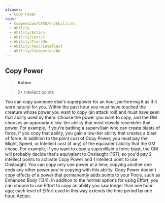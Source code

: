 ```yaml
---
aliases:
  - Copy Power
tags:
  - Compendium/CSRD/en/Abilities
  - Ability
  - Ability/Action
  - Ability/Cost/2
  - Ability/Tier/NA
  - Ability/Pool/Intellect
  - Ability/Categories/NA
---
```

  
    
## Copy Power    
>**Action**    
>2+ Intellect points  
    
You can copy someone else's superpower for an hour, performing it as if it were natural for you. Within the past hour you must have touched the creature whose power you want to copy (an attack roll) and must have seen that ability used by them. Choose the power you want to copy, and the GM chooses an appropriate low-tier ability that most closely resembles that power. For example, if you're battling a supervillain who can create blasts of force, if you copy that ability, you gain a low-tier ability that creates a blast of force. In addition to the point cost of Copy Power, you must pay the Might, Speed, or Intellect cost (if any) of the equivalent ability that the GM chose. For example, if you want to copy a supervillain's force blast, the GM will probably decide that's equivalent to Onslaught (167), so you'd pay 2 Intellect points to activate Copy Power and 1 Intellect point to use Onslaught. You can copy only one power at a time; copying another one ends any other power you're copying with this ability. Copy Power doesn't copy effects of a power that permanently adds points to your Pools, such as Enhanced Body (134). In addition to the normal options for using Effort, you can choose to use Effort to copy an ability you saw longer than one hour ago; each level of Effort used in this way extends the time period by one hour. Action.
